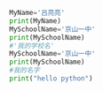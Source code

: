 
<BlogInfo id="2" title="2.变量" author="白日梦想猿" pv=0 read_times=0 pre_cost_time=0分7秒 category="python基础" tag_list="['python基础']" create_time="2019.08.19 14:40:22" update_time="2019.08.19 14:40:22" />

```python
MyName='吕亮亮'
print(MyName)
MySchoolName='京山一中'
print(MySchoolName)
#'我的学校名'
MySchoolName='京山一中'
print(MySchoolName)
#我的名字
print("hello python")
```
